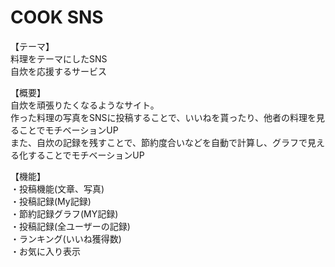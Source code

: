 # COOK SNS

【テーマ】<br>
料理をテーマにしたSNS<br>
自炊を応援するサービス<br>

【概要】<br>
自炊を頑張りたくなるようなサイト。<br>
作った料理の写真をSNSに投稿することで、いいねを貰ったり、他者の料理を見ることでモチベーションUP<br>
また、自炊の記録を残すことで、節約度合いなどを自動で計算し、グラフで見える化することでモチベーションUP<br>

【機能】<br>
・投稿機能(文章、写真)<br>
・投稿記録(My記録)<br>
・節約記録グラフ(MY記録)<br>
・投稿記録(全ユーザーの記録)<br>
・ランキング(いいね獲得数)<br>
・お気に入り表示<br>
